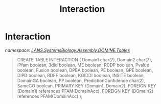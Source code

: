 ﻿---
title: Interaction
---

# Interaction
_namespace: [LANS.SystemsBiology.Assembly.DOMINE.Tables](N-LANS.SystemsBiology.Assembly.DOMINE.Tables.html)_



> 
>  CREATE TABLE INTERACTION
>  (
>  Domain1 char(7),
>  Domain2 char(7),
>  iPfam boolean,
>  3did boolean,
>  ME boolean,
>  RCDP boolean,
>  Pvalue boolean,
>  Fusion boolean,
>  DPEA boolean,
>  PE boolean,
>  GPE boolean,
>  DIPD boolean,
>  RDFF boolean,
>  KGIDDI boolean,
>  INSITE boolean,
>  DomainGA boolean,
>  PP boolean,
>  PredictionConfidence char(2),
>  SameGO boolean,
>  PRIMARY KEY (Domain1, Domain2),
>  FOREIGN KEY (Domain1) references PFAM(DomainAcc),
>  FOREIGN KEY (DOmain2) references PFAM(DomainAcc)
>  );
>  



